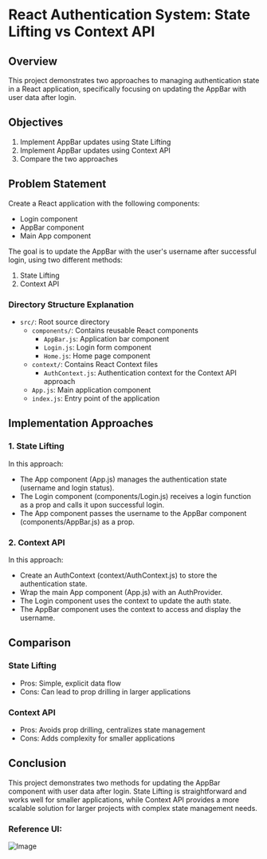 # React Authentication System: State Lifting vs Context API

## Overview

This project demonstrates two approaches to managing authentication state in a React application, specifically focusing on updating the AppBar with user data after login.

## Objectives

1. Implement AppBar updates using State Lifting
2. Implement AppBar updates using Context API
3. Compare the two approaches

## Problem Statement

Create a React application with the following components:
- Login component
- AppBar component
- Main App component

The goal is to update the AppBar with the user's username after successful login, using two different methods:

1. State Lifting
2. Context API

### Directory Structure Explanation

- `src/`: Root source directory
  - `components/`: Contains reusable React components
    - `AppBar.js`: Application bar component
    - `Login.js`: Login form component
    - `Home.js`: Home page component
  - `context/`: Contains React Context files
    - `AuthContext.js`: Authentication context for the Context API approach
  - `App.js`: Main application component
  - `index.js`: Entry point of the application


## Implementation Approaches

### 1. State Lifting

In this approach:
- The App component (App.js) manages the authentication state (username and login status).
- The Login component (components/Login.js) receives a login function as a prop and calls it upon successful login.
- The App component passes the username to the AppBar component (components/AppBar.js) as a prop.

### 2. Context API

In this approach:
- Create an AuthContext (context/AuthContext.js) to store the authentication state.
- Wrap the main App component (App.js) with an AuthProvider.
- The Login component uses the context to update the auth state.
- The AppBar component uses the context to access and display the username.

## Comparison

### State Lifting
- Pros: Simple, explicit data flow
- Cons: Can lead to prop drilling in larger applications

### Context API
- Pros: Avoids prop drilling, centralizes state management
- Cons: Adds complexity for smaller applications

## Conclusion

This project demonstrates two methods for updating the AppBar component with user data after login. State Lifting is straightforward and works well for smaller applications, while Context API provides a more scalable solution for larger projects with complex state management needs.


### Reference UI:

![Image](https://utfs.io/f/A8JZzw0Laf9jwP5plZUDQN0fkp6bvhZM78nmg2zcWSAPE3eR)





